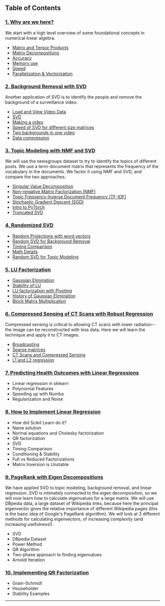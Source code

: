 ## Table of Contents

### [1. Why are we here?](https://nbviewer.jupyter.org/github/fastai/numerical-linear-algebra-v2/blob/master/nbs/01-Why-are-we-here.ipynb) 
We start with a high level overview of some foundational concepts in numerical linear algebra.
  - [Matrix and Tensor Products](https://nbviewer.jupyter.org/github/fastai/numerical-linear-algebra-v2/blob/master/nbs/01-Why-are-we-here.ipynb#Matrix-and-Tensor-Products)
  - [Matrix Decompositions](https://nbviewer.jupyter.org/github/fastai/numerical-linear-algebra-v2/blob/master/nbs/01-Why-are-we-here.ipynb#Matrix-Decompositions)
  - [Accuracy](https://nbviewer.jupyter.org/github/fastai/numerical-linear-algebra-v2/blob/master/nbs/01-Why-are-we-here.ipynb#Accuracy)
  - [Memory use](https://nbviewer.jupyter.org/github/fastai/numerical-linear-algebra-v2/blob/master/nbs/01-Why-are-we-here.ipynb#Memory-Use)
  - [Speed](https://nbviewer.jupyter.org/github/fastai/numerical-linear-algebra-v2/blob/master/nbs/01-Why-are-we-here.ipynb#Speed)
  - [Parallelization & Vectorization](https://nbviewer.jupyter.org/github/fastai/numerical-linear-algebra-v2/blob/master/nbs/01-Why-are-we-here.ipynb#Vectorization)

### [2. Background Removal with SVD](https://nbviewer.jupyter.org/github/fastai/numerical-linear-algebra-v2/blob/master/nbs/02-Background-Removal-with-SVD.ipynb)
Another application of SVD is to identify the people and remove the background of a surveillance video.
 - [Load and View Video Data](https://nbviewer.jupyter.org/github/fastai/numerical-linear-algebra-v2/blob/master/nbs/02-Background-Removal-with-SVD.ipynb#Load-and-Format-the-Data)
  - [SVD](https://nbviewer.jupyter.org/github/fastai/numerical-linear-algebra-v2/blob/master/nbs/02-Background-Removal-with-SVD.ipynb#Singular-Value-Decomposition)
  - [Making a video](https://nbviewer.jupyter.org/github/fastai/numerical-linear-algebra-v2/blob/master/nbs/02-Background-Removal-with-SVD.ipynb#Make-Video)
  - [Speed of SVD for different size matrices](https://nbviewer.jupyter.org/github/fastai/numerical-linear-algebra-v2/blob/master/nbs/02-Background-Removal-with-SVD.ipynb#Speed-of-SVD-for-different-size-matrices)
  - [Two backgrounds in one video](https://nbviewer.jupyter.org/github/fastai/numerical-linear-algebra-v2/blob/master/nbs/02-Background-Removal-with-SVD.ipynb#2-Backgrounds-in-1-Video)
  - [Data compression](https://nbviewer.jupyter.org/github/fastai/numerical-linear-algebra-v2/blob/master/nbs/02-Background-Removal-with-SVD.ipynb#Aside-about-data-compression)
  
### [3. Topic Modeling with NMF and SVD](https://nbviewer.jupyter.org/github/fastai/numerical-linear-algebra-v2/blob/master/nbs/03-Topic-Modeling-with-NMF-and-SVD.ipynb) 
We will use the newsgroups dataset to try to identify the topics of different posts.  We use a term-document matrix that represents the frequency of the vocabulary in the documents.  We factor it using NMF and SVD, and compare the two approaches.
  - [Singular Value Decomposition](https://nbviewer.jupyter.org/github/fastai/numerical-linear-algebra-v2/blob/master/nbs/03-Topic-Modeling-with-NMF-and-SVD.ipynb#Singular-Value-Decomposition-(SVD))
  - [Non-negative Matrix Factorization (NMF)](https://nbviewer.jupyter.org/github/fastai/numerical-linear-algebra-v2/blob/master/nbs/03-Topic-Modeling-with-NMF-and-SVD.ipynb#Non-negative-Matrix-Factorization-(NMF))
  - [Topic Frequency-Inverse Document Frequency (TF-IDF)](https://nbviewer.jupyter.org/github/fastai/numerical-linear-algebra-v2/blob/master/nbs/03-Topic-Modeling-with-NMF-and-SVD.ipynb#TF-IDF)
  - [Stochastic Gradient Descent (SGD)](https://nbviewer.jupyter.org/github/fastai/numerical-linear-algebra-v2/blob/master/nbs/03-Topic-Modeling-with-NMF-and-SVD.ipynb#NMF-from-scratch-in-numpy,-using-SGD)
  - [Intro to PyTorch](https://nbviewer.jupyter.org/github/fastai/numerical-linear-algebra-v2/blob/master/nbs/03-Topic-Modeling-with-NMF-and-SVD.ipynb#PyTorch)
  - [Truncated SVD](https://nbviewer.jupyter.org/github/fastai/numerical-linear-algebra-v2/blob/master/nbs/03-Topic-Modeling-with-NMF-and-SVD.ipynb#Truncated-SVD)
  
### [4. Randomized SVD](https://nbviewer.jupyter.org/github/fastai/numerical-linear-algebra-v2/blob/master/nbs/04-Randomized-SVD.ipynb) 
  - [Random Projections with word vectors](https://nbviewer.jupyter.org/github/fastai/numerical-linear-algebra-v2/blob/master/nbs/04-Randomized-SVD.ipynb#Part-1:-Random-Projections-(with-word-vectors))
  - [Random SVD for Background Removal](https://nbviewer.jupyter.org/github/fastai/numerical-linear-algebra-v2/blob/master/nbs/04-Randomized-SVD.ipynb#Part-2:-Random-SVD-for-Background-Removal)
  - [Timing Comparison](https://nbviewer.jupyter.org/github/fastai/numerical-linear-algebra-v2/blob/master/nbs/04-Randomized-SVD.ipynb#Timing-Comparison)
  - [Math Details](https://nbviewer.jupyter.org/github/fastai/numerical-linear-algebra-v2/blob/master/nbs/04-Randomized-SVD.ipynb#Math-Details)
  - [Random SVD for Topic Modeling](https://nbviewer.jupyter.org/github/fastai/numerical-linear-algebra-v2/blob/master/nbs/04-Randomized-SVD.ipynb#Part-3:-Random-SVD-for-Topic-Modeling)

### [5. LU Factorization](https://nbviewer.jupyter.org/github/fastai/numerical-linear-algebra-v2/blob/master/nbs/05-LU-factorization.ipynb)
 - [Gaussian Elimination](https://nbviewer.jupyter.org/github/fastai/numerical-linear-algebra-v2/blob/master/nbs/05-LU-factorization.ipynb#Gaussian-Elimination)
 - [Stability of LU](https://nbviewer.jupyter.org/github/fastai/numerical-linear-algebra-v2/blob/master/nbs/05-LU-factorization.ipynb#Stability)
  - [LU factorization with Pivoting](https://nbviewer.jupyter.org/github/fastai/numerical-linear-algebra-v2/blob/master/nbs/05-LU-factorization.ipynb#LU-factorization-with-Partial-Pivoting)
  - [History of Gaussian Elimination](https://nbviewer.jupyter.org/github/fastai/numerical-linear-algebra-v2/blob/master/nbs/05-LU-factorization.ipynb#History-of-Gaussian-Elimination)
  - [Block Matrix Multiplication](https://nbviewer.jupyter.org/github/fastai/numerical-linear-algebra-v2/blob/master/nbs/05-LU-factorization.ipynb#Block-Matrices)

### [6. Compressed Sensing of CT Scans with Robust Regression](https://nbviewer.jupyter.org/github/fastai/numerical-linear-algebra-v2/blob/master/nbs/06-Compressed-Sensing-of-CT-Scans-with-Robust-Regression.ipynb)  
Compressed sensing is critical to allowing CT scans with lower radiation-- the image can be reconstructed with less data.  Here we will learn the technique and apply it to CT images.
  - [Broadcasting](https://nbviewer.jupyter.org/github/fastai/numerical-linear-algebra-v2/blob/master/nbs/06-Compressed-Sensing-of-CT-Scans-with-Robust-Regression.ipynb#Broadcasting)
  - [Sparse matrices](https://nbviewer.jupyter.org/github/fastai/numerical-linear-algebra-v2/blob/master/nbs/06-Compressed-Sensing-of-CT-Scans-with-Robust-Regression.ipynb#Sparse-Matrices-(in-Scipy))
  - [CT Scans and Compressed Sensing](https://nbviewer.jupyter.org/github/fastai/numerical-linear-algebra-v2/blob/master/nbs/06-Compressed-Sensing-of-CT-Scans-with-Robust-Regression.ipynb#Today:-CT-scans)
  - [L1 and L2 regression](https://nbviewer.jupyter.org/github/fastai/numerical-linear-algebra-v2/blob/master/nbs/06-Compressed-Sensing-of-CT-Scans-with-Robust-Regression.ipynb#Regresssion)

### [7. Predicting Health Outcomes with Linear Regressions](https://github.com/fastai/numerical-linear-algebra-v2/blob/master/nbs/07-Health-Outcomes-with-Linear-Regression.ipynb) 
  - Linear regression in sklearn
  - Polynomial Features
  - Speeding up with Numba
  - Regularization and Noise

### [8. How to Implement Linear Regression](https://nbviewer.jupyter.org/github/fastai/numerical-linear-algebra-v2/blob/master/nbs/08-How-to-Implement-Linear-Regression.ipynb)
  - How did Scikit Learn do it?
  - Naive solution
  - Normal equations and Cholesky factorization
  - QR factorization
  - SVD
  - Timing Comparison
  - Conditioning & Stability
  - Full vs Reduced Factorizations
  - Matrix Inversion is Unstable

### [9. PageRank with Eigen Decompositions](https://github.com/fastai/numerical-linear-algebra-v2/blob/master/nbs/09-PageRank-with-Eigen-Decompositions.ipynb)
We have applied SVD to topic modeling, background removal, and linear regression. SVD is intimately connected to the eigen decomposition, so we will now learn how to calculate eigenvalues for a large matrix.  We will use DBpedia data, a large dataset of Wikipedia links, because here the principal eigenvector gives the relative importance of different Wikipedia pages (this is the basic idea of Google's PageRank algorithm).  We will look at 3 different methods for calculating eigenvectors, of increasing complexity (and increasing usefulness!).
  - SVD  
  - DBpedia Dataset
  - Power Method
  - QR Algorithm
  - Two-phase approach to finding eigenvalues 
  - Arnoldi Iteration

### [10. Implementing QR Factorization](https://nbviewer.jupyter.org/github/fastai/numerical-linear-algebra-v2/blob/master/nbs/10-Implementing-QR-Factorization.ipynb)
  - Gram-Schmidt
  - Householder
  - Stability Examples

<hr>
